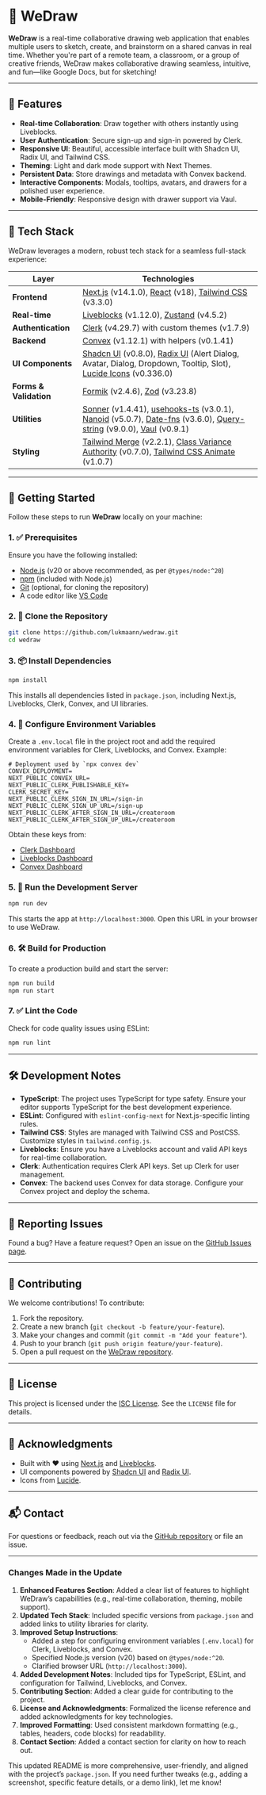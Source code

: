 

# 🎨 WeDraw

**WeDraw** is a real-time collaborative drawing web application that enables multiple users to sketch, create, and brainstorm on a shared canvas in real time. Whether you're part of a remote team, a classroom, or a group of creative friends, WeDraw makes collaborative drawing seamless, intuitive, and fun—like Google Docs, but for sketching!

---

## 🌟 Features

- **Real-time Collaboration**: Draw together with others instantly using Liveblocks.
- **User Authentication**: Secure sign-up and sign-in powered by Clerk.
- **Responsive UI**: Beautiful, accessible interface built with Shadcn UI, Radix UI, and Tailwind CSS.
- **Theming**: Light and dark mode support with Next Themes.
- **Persistent Data**: Store drawings and metadata with Convex backend.
- **Interactive Components**: Modals, tooltips, avatars, and drawers for a polished user experience.
- **Mobile-Friendly**: Responsive design with drawer support via Vaul.

---

## 🧠 Tech Stack

WeDraw leverages a modern, robust tech stack for a seamless full-stack experience:

| Layer            | Technologies                                                                 |
|------------------|------------------------------------------------------------------------------|
| **Frontend**     | [Next.js](https://nextjs.org) (v14.1.0), [React](https://react.dev) (v18), [Tailwind CSS](https://tailwindcss.com) (v3.3.0) |
| **Real-time**    | [Liveblocks](https://liveblocks.io) (v1.12.0), [Zustand](https://zustand-demo.pmnd.rs) (v4.5.2) |
| **Authentication** | [Clerk](https://clerk.dev) (v4.29.7) with custom themes (v1.7.9)            |
| **Backend**      | [Convex](https://convex.dev) (v1.12.1) with helpers (v0.1.41)               |
| **UI Components** | [Shadcn UI](https://ui.shadcn.com) (v0.8.0), [Radix UI](https://www.radix-ui.com/) (Alert Dialog, Avatar, Dialog, Dropdown, Tooltip, Slot), [Lucide Icons](https://lucide.dev) (v0.336.0) |
| **Forms & Validation** | [Formik](https://formik.org) (v2.4.6), [Zod](https://zod.dev) (v3.23.8) |
| **Utilities**    | [Sonner](https://sonner.emilkowal.ski) (v1.4.41), [usehooks-ts](https://usehooks-ts.com) (v3.0.1), [Nanoid](https://github.com/ai/nanoid) (v5.0.7), [Date-fns](https://date-fns.org) (v3.6.0), [Query-string](https://github.com/sindresorhus/query-string) (v9.0.0), [Vaul](https://vaul.emilkowal.ski) (v0.9.1) |
| **Styling**      | [Tailwind Merge](https://github.com/dcastil/tailwind-merge) (v2.2.1), [Class Variance Authority](https://cva.style) (v0.7.0), [Tailwind CSS Animate](https://github.com/jamiebuilds/tailwindcss-animate) (v1.0.7) |

---

## 🚀 Getting Started

Follow these steps to run **WeDraw** locally on your machine:

### 1. ✅ Prerequisites

Ensure you have the following installed:
- [Node.js](https://nodejs.org/) (v20 or above recommended, as per `@types/node:^20`)
- [npm](https://www.npmjs.com/) (included with Node.js)
- [Git](https://git-scm.com/) (optional, for cloning the repository)
- A code editor like [VS Code](https://code.visualstudio.com/)

### 2. 📂 Clone the Repository

```bash
git clone https://github.com/lukmaann/wedraw.git
cd wedraw
```

### 3. 📦 Install Dependencies

```bash
npm install
```

This installs all dependencies listed in `package.json`, including Next.js, Liveblocks, Clerk, Convex, and UI libraries.

### 4. 🔑 Configure Environment Variables

Create a `.env.local` file in the project root and add the required environment variables for Clerk, Liveblocks, and Convex. Example:

```env
# Deployment used by `npx convex dev`
CONVEX_DEPLOYMENT=
NEXT_PUBLIC_CONVEX_URL=
NEXT_PUBLIC_CLERK_PUBLISHABLE_KEY=
CLERK_SECRET_KEY=
NEXT_PUBLIC_CLERK_SIGN_IN_URL=/sign-in
NEXT_PUBLIC_CLERK_SIGN_UP_URL=/sign-up
NEXT_PUBLIC_CLERK_AFTER_SIGN_IN_URL=/createroom
NEXT_PUBLIC_CLERK_AFTER_SIGN_UP_URL=/createroom
```

Obtain these keys from:
- [Clerk Dashboard](https://dashboard.clerk.dev/)
- [Liveblocks Dashboard](https://liveblocks.io/dashboard)
- [Convex Dashboard](https://dashboard.convex.dev/)

### 5. 🚀 Run the Development Server

```bash
npm run dev
```

This starts the app at `http://localhost:3000`. Open this URL in your browser to use WeDraw.

### 6. 🛠️ Build for Production

To create a production build and start the server:

```bash
npm run build
npm run start
```

### 7. ✅ Lint the Code

Check for code quality issues using ESLint:

```bash
npm run lint
```

---

## 🛠️ Development Notes

- **TypeScript**: The project uses TypeScript for type safety. Ensure your editor supports TypeScript for the best development experience.
- **ESLint**: Configured with `eslint-config-next` for Next.js-specific linting rules.
- **Tailwind CSS**: Styles are managed with Tailwind CSS and PostCSS. Customize styles in `tailwind.config.js`.
- **Liveblocks**: Ensure you have a Liveblocks account and valid API keys for real-time collaboration.
- **Clerk**: Authentication requires Clerk API keys. Set up Clerk for user management.
- **Convex**: The backend uses Convex for data storage. Configure your Convex project and deploy the schema.

---

## 🐛 Reporting Issues

Found a bug? Have a feature request? Open an issue on the [GitHub Issues page](https://github.com/lukmaann/wedraw/issues).

---

## 🤝 Contributing

We welcome contributions! To contribute:

1. Fork the repository.
2. Create a new branch (`git checkout -b feature/your-feature`).
3. Make your changes and commit (`git commit -m "Add your feature"`).
4. Push to your branch (`git push origin feature/your-feature`).
5. Open a pull request on the [WeDraw repository](https://github.com/lukmaann/wedraw).

---

## 📜 License

This project is licensed under the [ISC License](https://opensource.org/licenses/ISC). See the `LICENSE` file for details.

---

## 🙌 Acknowledgments

- Built with ❤️ using [Next.js](https://nextjs.org/) and [Liveblocks](https://liveblocks.io/).
- UI components powered by [Shadcn UI](https://ui.shadcn.com/) and [Radix UI](https://www.radix-ui.com/).
- Icons from [Lucide](https://lucide.dev/).

---

## 📬 Contact

For questions or feedback, reach out via the [GitHub repository](https://github.com/lukmaann/wedraw) or file an issue.

---

### **Changes Made in the Update**
1. **Enhanced Features Section**: Added a clear list of features to highlight WeDraw’s capabilities (e.g., real-time collaboration, theming, mobile support).
2. **Updated Tech Stack**: Included specific versions from `package.json` and added links to utility libraries for clarity.
3. **Improved Setup Instructions**:
   - Added a step for configuring environment variables (`.env.local`) for Clerk, Liveblocks, and Convex.
   - Specified Node.js version (v20) based on `@types/node:^20`.
   - Clarified browser URL (`http://localhost:3000`).
4. **Added Development Notes**: Included tips for TypeScript, ESLint, and configuration for Tailwind, Liveblocks, and Convex.
5. **Contributing Section**: Added a clear guide for contributing to the project.
6. **License and Acknowledgments**: Formalized the license reference and added acknowledgments for key technologies.
7. **Improved Formatting**: Used consistent markdown formatting (e.g., tables, headers, code blocks) for readability.
8. **Contact Section**: Added a contact section for clarity on how to reach out.

This updated README is more comprehensive, user-friendly, and aligned with the project’s `package.json`. If you need further tweaks (e.g., adding a screenshot, specific feature details, or a demo link), let me know!

